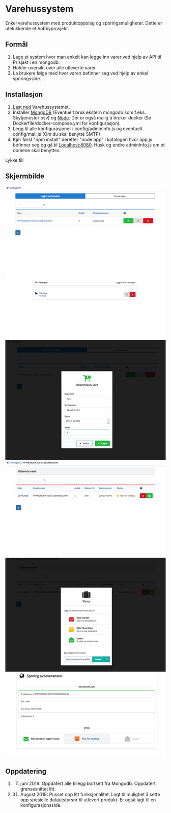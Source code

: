 # Varehussystem
Enkel varehussystem med produktoppslag og sporingsmuligheter. Dette er utelukkende et hobbyprosjekt.

## Formål
1. Lage et system hvor man enkelt kan legge inn varer ved hjelp av API til Prisjakt i en mongodb.
1. Holder oversikt over alle utleverte varer
1. La brukere følge med hvor varen befinner seg ved hjelp av enkel sporingsside.

## Installasjon
1. [Last ned](https://github.com/kims89/Varehussystem/archive/master.zip) Varehussystemet.
1. Installer [MongoDB](https://docs.mongodb.com/manual/installation/) (Eventuelt bruk ekstern mongodb som f.eks. Skytjenester osv) og [Node](https://nodejs.org/en/download). Det er også mulig å bruker docker (Se Dockerfile/docker-compose.yml for konfigurasjon)
1. Legg til alle konfigurasjoner i config/adminInfo.js og eventuelt config/mail.js (Om du skal benytte SMTP)
1. Kjør først "npm install" deretter "node app" i katalogen hvor app.js befinner seg og gå til [Localhost:8080](http://localhost:8080/). Husk og endre adminInfo.js om et domene skal benyttes.

Lykke til!

## Skjermbilde
![image](https://raw.githubusercontent.com/kims89/Varehussystem/master/Screenshots/Screenshot%20at%20sep.%2016%2016-32-06.png)
![image](https://raw.githubusercontent.com/kims89/Varehussystem/master/Screenshots/Screenshot%20at%20sep.%2016%2016-35-34.png)
![image](https://raw.githubusercontent.com/kims89/Varehussystem/master/Screenshots/Screenshot%20at%20sep.%2016%2016-33-21.png)
![image](https://raw.githubusercontent.com/kims89/Varehussystem/master/Screenshots/Screenshot%20at%20sep.%2016%2016-34-14.png)
![image](https://raw.githubusercontent.com/kims89/Varehussystem/master/Screenshots/Screenshot%20at%20sep.%2016%2016-34-30.png)
![image](https://raw.githubusercontent.com/kims89/Varehussystem/master/Screenshots/Screenshot%20at%20sep.%2016%2016-34-53.png)

## Oppdatering
1. 7. juni 2019: Oppdatert alle tillegg bortsett fra Mongodb. Oppdatert grensesnittet litt.
1. 31. August 2019: Pusset opp litt funksjonalitet. Lagt til mulighet å sette opp spesielle datautstyrsnr til utlevert produkt. Er også lagt til en konfigurasjonsside.
